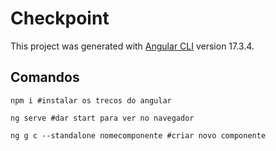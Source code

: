 # Checkpoint

This project was generated with [Angular CLI](https://github.com/angular/angular-cli) version 17.3.4.

## Comandos

```
npm i #instalar os trecos do angular
```

```
ng serve #dar start para ver no navegador
``` 

```
ng g c --standalone nomecomponente #criar novo componente
```
